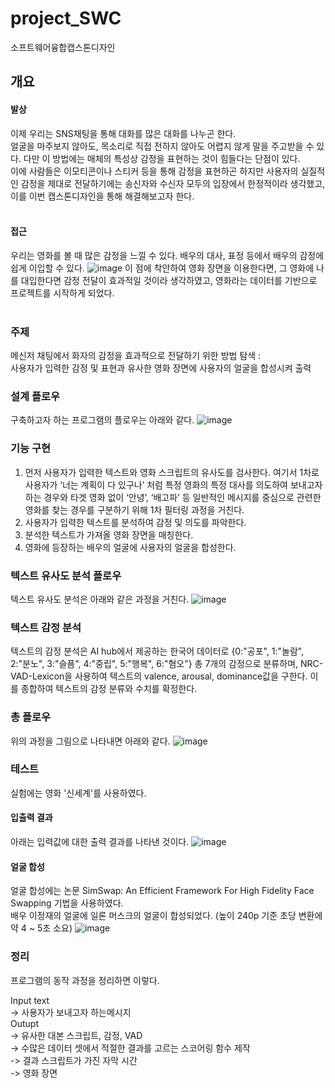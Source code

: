 # project_SWC
소프트웨어융합캡스톤디자인


## 개요
#### 발상
이제 우리는 SNS채팅을 통해 대화를 많은 대화를 나누곤 한다.  
얼굴을 마주보지 않아도, 목소리로 직접 전하지 않아도 어렵지 않게 말을 주고받을 수 있다. 다만 이 방법에는 매체의 특성상 감정을 표현하는 것이 힘들다는 단점이 있다.  
이에 사람들은 이모티콘이나 스티커 등을 통해 감정을 표현하곤 하지만 사용자의 실질적인 감정을 제대로 전달하기에는 송신자와 수신자 모두의 입장에서 한정적이라 생각했고, 이를 이번 캡스톤디자인을 통해 해결해보고자 한다.  
<br/>
#### 접근
우리는 영화를 볼 때 많은 감정을 느낄 수 있다. 배우의 대사, 표정 등에서 배우의 감정에 쉽게 이입할 수 있다.
![image](https://github.com/changbeomHa/project_SWC/assets/30552933/0b4612cf-6a34-423c-9618-218c4abd9360)
이 점에 착안하여 영화 장면을 이용한다면, 그 영화에 나를 대입한다면 감정 전달이 효과적일 것이라 생각하였고, 영화라는 데이터를 기반으로 프로젝트를 시작하게 되었다.  
<br/>
### 주제
메신저 채팅에서 화자의 감정을 효과적으로 전달하기 위한 방법 탐색 :  
사용자가 입력한 감정 및 표현과 유사한 영화 장면에 사용자의 얼굴을 합성시켜 출력
<br/>
### 설계 플로우
구축하고자 하는 프로그램의 플로우는 아래와 같다.
![image](https://github.com/changbeomHa/project_SWC/assets/30552933/17f97e80-600b-48d5-a091-67b4eb0accae)
<br/>
### 기능 구현
1. 먼저 사용자가 입력한 텍스트와 영화 스크립트의 유사도를 검사한다. 여기서 1차로 사용자가 ‘너는 계획이 다 있구나’ 처럼 특정 영화의 특정 대사를 의도하여 보내고자 하는 경우와 타겟 영화 없이 ‘안녕’, ‘배고파’ 등 일반적인 메시지를 중심으로 관련한 영화를 찾는 경우를 구분하기 위해 1차 필터링 과정을 거친다.
2. 사용자가 입력한 텍스트를 분석하여 감정 및 의도를 파악한다.
3. 분석한 텍스트가 가져올 영화 장면을 매칭한다.
4. 영화에 등장하는 배우의 얼굴에 사용자의 얼굴을 합성한다.

### 텍스트 유사도 분석 플로우
텍스트 유사도 분석은 아래와 같은 과정을 거친다.
![image](https://github.com/changbeomHa/project_SWC/assets/30552933/aba2adf9-ba43-468c-8007-83cd0f817293)
<br/>
### 텍스트 감정 분석
텍스트의 감정 분석은 AI hub에서 제공하는 한국어 데이터로 {0:"공포", 1:"놀람", 2:"분노", 3:"슬픔", 4:"중립", 5:"행복", 6:"혐오"} 총 7개의 감정으로 분류하며, NRC-VAD-Lexicon을 사용하여 텍스트의 valence, arousal, dominance값을 구한다. 이를 종합하여 텍스트의 감정 분류와 수치를 확정한다.
<br/>
### 총 플로우
위의 과정을 그림으로 나타내면 아래와 같다.
![image](https://github.com/changbeomHa/project_SWC/assets/30552933/0a8dc8a3-2c02-4f9c-ad7f-c4e713b78714)
<br/>
### 테스트
실험에는 영화 '신세계'를 사용하였다.  
#### 입출력 결과
아래는 입력값에 대한 출력 결과를 나타낸 것이다.
![image](https://github.com/changbeomHa/project_SWC/assets/30552933/b041b74e-ed51-492f-b90e-5dfdb3c0fd6c)
<br/>
#### 얼굴 합성
얼굴 합성에는 논문 SimSwap: An Efficient Framework For High Fidelity Face Swapping 기법을 사용하였다.  
배우 이정재의 얼굴에 일론 머스크의 얼굴이 합성되었다. (높이 240p 기준 초당 변환에 약 4 ~ 5초 소요)
![image](https://github.com/changbeomHa/project_SWC/assets/30552933/97ddec1d-64e8-4819-9653-1bec5108b2ec)
<br/>
### 정리
프로그램의 동작 과정을 정리하면 이렇다.  

Input text  
-> 사용자가 보내고자 하는메시지  
Outupt  
-> 유사한 대본 스크립트, 감정, VAD  
-> 수많은 데이터 셋에서 적절한 결과를 고르는 스코어링 함수 제작  
-> 결과 스크립트가 가진 자막 시간  
-> 영화 장면  





